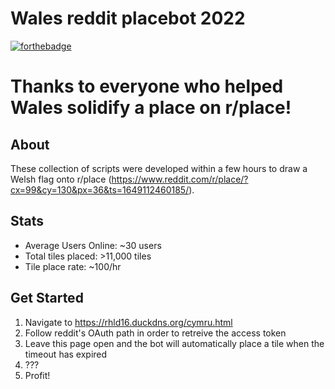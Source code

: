 # Wales reddit placebot 2022
[![forthebadge](https://forthebadge.com/images/badges/60-percent-of-the-time-works-every-time.svg)](https://forthebadge.com)

# Thanks to everyone who helped Wales solidify a place on r/place!

## About

These collection of scripts were developed within a few hours to draw a Welsh flag onto r/place (<https://www.reddit.com/r/place/?cx=99&cy=130&px=36&ts=1649112460185/>).

## Stats

- Average Users Online: ~30 users
- Total tiles placed: >11,000 tiles
- Tile place rate: ~100/hr

## Get Started

1. Navigate to <https://rhld16.duckdns.org/cymru.html>
2. Follow reddit's OAuth path in order to retreive the access token
3. Leave this page open and the bot will automatically place a tile when the timeout has expired
4. ???
5. Profit!
